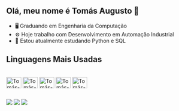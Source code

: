 ## Olá, meu nome é Tomás Augusto 👋

- 🖥️ Graduando em Engenharia da Computação
- ⚙️ Hoje trabalho com Desenvolvimento em Automação Industrial
- 🌱 Estou atualmente estudando Python e SQL

  
## Linguagens Mais Usadas

<div style="display: inline_block"><br>
  <img align="center" alt="Tomás-Python" height="30" width="40" src="https://cdn.jsdelivr.net/gh/devicons/devicon@latest/icons/python/python-original.svg">
  <img align="center" alt="Tomás-C" height="30" width="40" src="https://cdn.jsdelivr.net/gh/devicons/devicon@latest/icons/c/c-original.svg">
  <img align="center" alt="Tomás-SQLServer" height="30" width="40" src="https://cdn.jsdelivr.net/gh/devicons/devicon@latest/icons/microsoftsqlserver/microsoftsqlserver-plain.svg">
  <img align="center" alt="Tomás-HTML" height="30" width="40" src="https://cdn.jsdelivr.net/gh/devicons/devicon@latest/icons/html5/html5-original.svg">
  <img align="center" alt="Tomás-CSS" height="30" width="40" src="https://cdn.jsdelivr.net/gh/devicons/devicon@latest/icons/css3/css3-original.svg">
</div>
  
  ##
 
<div> 
  <a href="https://www.instagram.com/tomasaugusto30" target="_blank"><img src="https://img.shields.io/badge/-Instagram-%23E4405F?style=for-the-badge&logo=instagram&logoColor=white" target="_blank"></a>
  <a href = "mailto:tomasduarteaugusto@gmail.com"><img src="https://img.shields.io/badge/-Gmail-%23333?style=for-the-badge&logo=gmail&logoColor=white" target="_blank"></a>
  <a href="https://www.linkedin.com/in/tom%C3%A1s-duarte-61543b1a3" target="_blank"><img src="https://img.shields.io/badge/-LinkedIn-%230077B5?style=for-the-badge&logo=linkedin&logoColor=white" target="_blank"></a> 
</div>
